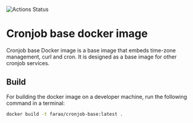 ![Actions Status](https://github.com/farao-community/docker-images/workflows/Cronjob%20base%20Docker%20Image%20CI/badge.svg)

# Cronjob base docker image

Cronjob base Docker image is a base image that embeds time-zone management, curl and cron. It is designed as a base image for other cronjob services.

## Build
For building the docker image on a developer machine, run the following command in a terminal:

```bash
docker build -t farao/cronjob-base:latest .
```
